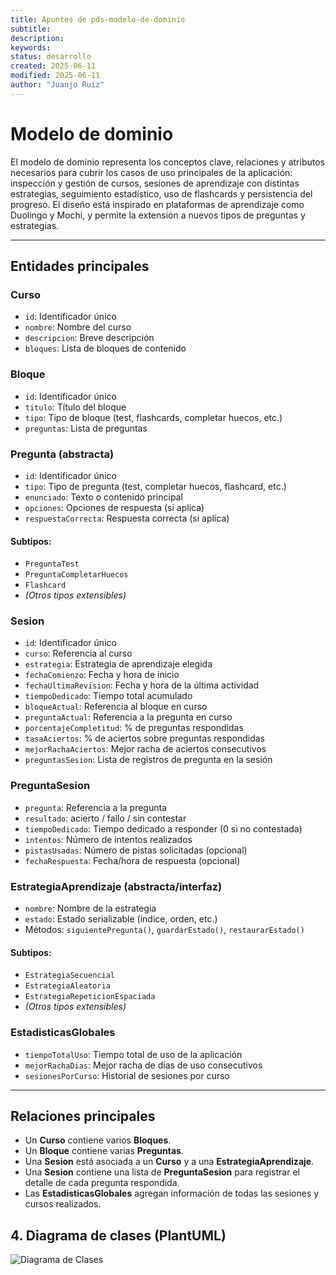```yaml
---  
title: Apuntes de pds-modelo-de-dominio 
subtitle:  
description:  
keywords:  
status: desarrollo  
created: 2025-06-11  
modified: 2025-06-11  
author: "Juanjo Ruiz"  
---  
```


# Modelo de dominio

El modelo de dominio representa los conceptos clave, relaciones y atributos necesarios para cubrir los casos de uso principales de la aplicación: inspección y gestión de cursos, sesiones de aprendizaje con distintas estrategias, seguimiento estadístico, uso de flashcards y persistencia del progreso. El diseño está inspirado en plataformas de aprendizaje como Duolingo y Mochi, y permite la extensión a nuevos tipos de preguntas y estrategias.

---

## Entidades principales

### **Curso**
- `id`: Identificador único
- `nombre`: Nombre del curso
- `descripcion`: Breve descripción
- `bloques`: Lista de bloques de contenido

### **Bloque**
- `id`: Identificador único
- `titulo`: Título del bloque
- `tipo`: Tipo de bloque (test, flashcards, completar huecos, etc.)
- `preguntas`: Lista de preguntas

### **Pregunta** (abstracta)
- `id`: Identificador único
- `tipo`: Tipo de pregunta (test, completar huecos, flashcard, etc.)
- `enunciado`: Texto o contenido principal
- `opciones`: Opciones de respuesta (si aplica)
- `respuestaCorrecta`: Respuesta correcta (si aplica)

#### Subtipos:
- `PreguntaTest`
- `PreguntaCompletarHuecos`
- `Flashcard`
- *(Otros tipos extensibles)*

### **Sesion**
- `id`: Identificador único
- `curso`: Referencia al curso
- `estrategia`: Estrategia de aprendizaje elegida
- `fechaComienzo`: Fecha y hora de inicio
- `fechaUltimaRevision`: Fecha y hora de la última actividad
- `tiempoDedicado`: Tiempo total acumulado
- `bloqueActual`: Referencia al bloque en curso
- `preguntaActual`: Referencia a la pregunta en curso
- `porcentajeCompletitud`: % de preguntas respondidas
- `tasaAciertos`: % de aciertos sobre preguntas respondidas
- `mejorRachaAciertos`: Mejor racha de aciertos consecutivos
- `preguntasSesion`: Lista de registros de pregunta en la sesión

### **PreguntaSesion**
- `pregunta`: Referencia a la pregunta
- `resultado`: acierto / fallo / sin contestar
- `tiempoDedicado`: Tiempo dedicado a responder (0 si no contestada)
- `intentos`: Número de intentos realizados
- `pistasUsadas`: Número de pistas solicitadas (opcional)
- `fechaRespuesta`: Fecha/hora de respuesta (opcional)

### **EstrategiaAprendizaje** (abstracta/interfaz)
- `nombre`: Nombre de la estrategia
- `estado`: Estado serializable (índice, orden, etc.)
- Métodos: `siguientePregunta()`, `guardarEstado()`, `restaurarEstado()`

#### Subtipos:
- `EstrategiaSecuencial`
- `EstrategiaAleatoria`
- `EstrategiaRepeticionEspaciada`
- *(Otros tipos extensibles)*

### **EstadisticasGlobales**
- `tiempoTotalUso`: Tiempo total de uso de la aplicación
- `mejorRachaDias`: Mejor racha de días de uso consecutivos
- `sesionesPorCurso`: Historial de sesiones por curso

---

## Relaciones principales

- Un **Curso** contiene varios **Bloques**.
- Un **Bloque** contiene varias **Preguntas**.
- Una **Sesion** está asociada a un **Curso** y a una **EstrategiaAprendizaje**.
- Una **Sesion** contiene una lista de **PreguntaSesion** para registrar el detalle de cada pregunta respondida.
- Las **EstadisticasGlobales** agregan información de todas las sesiones y cursos realizados.



## 4. Diagrama de clases (PlantUML)

![Diagrama de Clases](http://www.plantuml.com/plantuml/proxy?cache=no&src=https://raw.githubusercontent.com/jjrp1/pds-2025-final/main/doc/pds-clases.puml)



